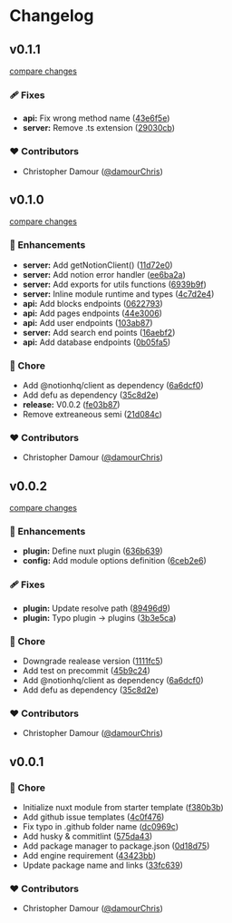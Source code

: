 # Changelog


## v0.1.1

[compare changes](https://github.com/damourChris/nuxt-notion-cms/compare/v0.1.0...v0.1.1)

### 🩹 Fixes

- **api:** Fix wrong method name ([43e6f5e](https://github.com/damourChris/nuxt-notion-cms/commit/43e6f5e))
- **server:** Remove .ts extension ([29030cb](https://github.com/damourChris/nuxt-notion-cms/commit/29030cb))

### ❤️ Contributors

- Christopher Damour ([@damourChris](http://github.com/damourChris))

## v0.1.0

[compare changes](https://github.com/damourChris/nuxt-notion-cms/compare/v0.0.2...v0.1.0)

### 🚀 Enhancements

- **server:** Add getNotionClient() ([11d72e0](https://github.com/damourChris/nuxt-notion-cms/commit/11d72e0))
- **server:** Add notion error handler ([ee6ba2a](https://github.com/damourChris/nuxt-notion-cms/commit/ee6ba2a))
- **server:** Add exports for utils functions ([6939b9f](https://github.com/damourChris/nuxt-notion-cms/commit/6939b9f))
- **server:** Inline module runtime and types ([4c7d2e4](https://github.com/damourChris/nuxt-notion-cms/commit/4c7d2e4))
- **api:** Add blocks endpoints ([0622793](https://github.com/damourChris/nuxt-notion-cms/commit/0622793))
- **api:** Add pages endpoints ([44e3006](https://github.com/damourChris/nuxt-notion-cms/commit/44e3006))
- **api:** Add user endpoints ([103ab87](https://github.com/damourChris/nuxt-notion-cms/commit/103ab87))
- **server:** Add search end points ([16aebf2](https://github.com/damourChris/nuxt-notion-cms/commit/16aebf2))
- **api:** Add database endpoints ([0b05fa5](https://github.com/damourChris/nuxt-notion-cms/commit/0b05fa5))

### 🏡 Chore

- Add @notionhq/client as dependency ([6a6dcf0](https://github.com/damourChris/nuxt-notion-cms/commit/6a6dcf0))
- Add defu as dependency ([35c8d2e](https://github.com/damourChris/nuxt-notion-cms/commit/35c8d2e))
- **release:** V0.0.2 ([fe03b87](https://github.com/damourChris/nuxt-notion-cms/commit/fe03b87))
- Remove extreaneous semi ([21d084c](https://github.com/damourChris/nuxt-notion-cms/commit/21d084c))

### ❤️ Contributors

- Christopher Damour ([@damourChris](http://github.com/damourChris))

## v0.0.2

[compare changes](https://github.com/damourChris/nuxt-notion-cms/compare/v0.0.1...v0.0.2)

### 🚀 Enhancements

- **plugin:** Define nuxt plugin ([636b639](https://github.com/damourChris/nuxt-notion-cms/commit/636b639))
- **config:** Add module options definition ([6ceb2e6](https://github.com/damourChris/nuxt-notion-cms/commit/6ceb2e6))

### 🩹 Fixes

- **plugin:** Update resolve path ([89496d9](https://github.com/damourChris/nuxt-notion-cms/commit/89496d9))
- **plugin:** Typo plugin -> plugins ([3b3e5ca](https://github.com/damourChris/nuxt-notion-cms/commit/3b3e5ca))

### 🏡 Chore

- Downgrade realease version ([1111fc5](https://github.com/damourChris/nuxt-notion-cms/commit/1111fc5))
- Add test on precommit ([45b9c24](https://github.com/damourChris/nuxt-notion-cms/commit/45b9c24))
- Add @notionhq/client as dependency ([6a6dcf0](https://github.com/damourChris/nuxt-notion-cms/commit/6a6dcf0))
- Add defu as dependency ([35c8d2e](https://github.com/damourChris/nuxt-notion-cms/commit/35c8d2e))

### ❤️ Contributors

- Christopher Damour ([@damourChris](http://github.com/damourChris))

## v0.0.1


### 🏡 Chore

- Initialize nuxt module from starter template ([f380b3b](https://github.com/damourChris/nuxt-notion-cms/commit/f380b3b))
- Add github issue templates ([4c0f476](https://github.com/damourChris/nuxt-notion-cms/commit/4c0f476))
- Fix typo in .github folder name ([dc0969c](https://github.com/damourChris/nuxt-notion-cms/commit/dc0969c))
- Add husky & commitlint ([575da43](https://github.com/damourChris/nuxt-notion-cms/commit/575da43))
- Add package manager to package.json ([0d18d75](https://github.com/damourChris/nuxt-notion-cms/commit/0d18d75))
- Add engine requirement ([43423bb](https://github.com/damourChris/nuxt-notion-cms/commit/43423bb))
- Update package name and links ([33fc639](https://github.com/damourChris/nuxt-notion-cms/commit/33fc639))

### ❤️ Contributors

- Christopher Damour ([@damourChris](http://github.com/damourChris))

